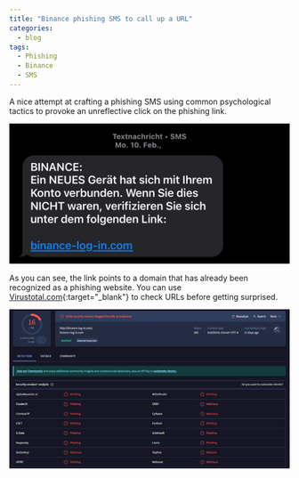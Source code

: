 ```yaml
---
title: "Binance phishing SMS to call up a URL"
categories:
  - blog
tags:
  - Phishing
  - Binance
  - SMS
---
```


A nice attempt at crafting a phishing SMS using common psychological tactics to provoke an unreflective click on the phishing link.

![Image](/assets/images/2025-02-10-sms-binance.jpg)

As you can see, the link points to a domain that has already been recognized as a phishing website. You can use [Virustotal.com](https://www.virustotal.com/gui/home/url){:target="_blank"} to check URLs before getting surprised.

![Image](/assets/images/2025-02-10-binance-log-in.com-virustotal.png)
